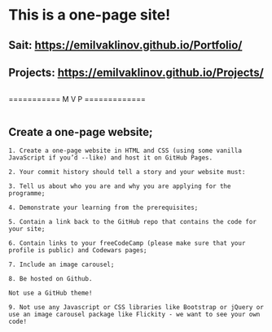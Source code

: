 # This is a one-page site!


## Sait: https://emilvaklinov.github.io/Portfolio/


## Projects: https://emilvaklinov.github.io/Projects/

```
```
=========== M V P =============
```
```
## Create a one-page website;
```
1. Create a one-page website in HTML and CSS (using some vanilla JavaScript if you’d --like) and host it on GitHub Pages.
```
```
2. Your commit history should tell a story and your website must:
```
```
3. Tell us about who you are and why you are applying for the programme;
```
```
4. Demonstrate your learning from the prerequisites;
```
```
5. Contain a link back to the GitHub repo that contains the code for your site;
```
```
6. Contain links to your freeCodeCamp (please make sure that your profile is public) and Codewars pages;
```
```
7. Include an image carousel;
```
```
8. Be hosted on Github.
```
```
Not use a GitHub theme!
```
```
9. Not use any Javascript or CSS libraries like Bootstrap or jQuery or use an image carousel package like Flickity - we want to see your own code!
```

